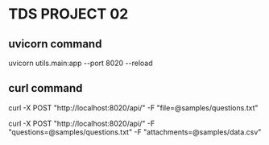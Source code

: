 # TDS PROJECT 02

## uvicorn command

uvicorn utils.main:app --port 8020 --reload

## curl command

curl -X POST "http://localhost:8020/api/"   -F "file=@samples/questions.txt"

curl -X POST "http://localhost:8020/api/"   -F "questions=@samples/questions.txt" -F "attachments=@samples/data.csv"


